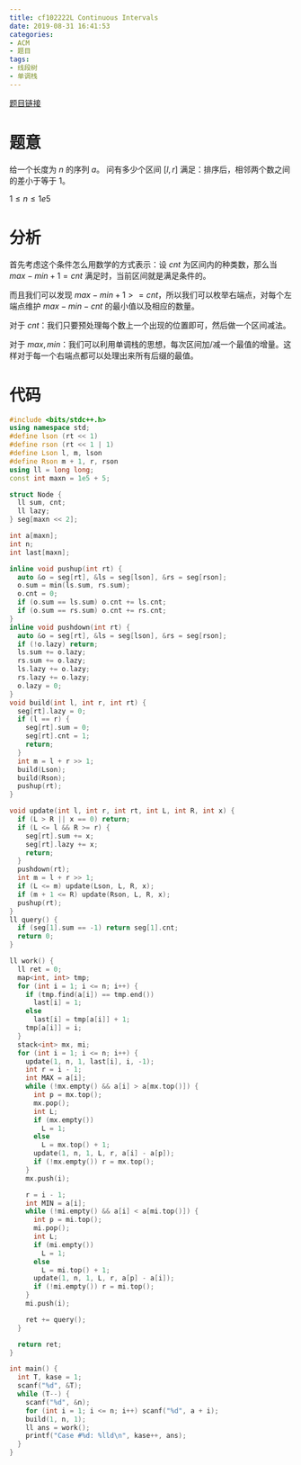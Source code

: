 ```yaml
---
title: cf102222L Continuous Intervals
date: 2019-08-31 16:41:53
categories:
- ACM
- 题目
tags:
- 线段树
- 单调栈
---
```


[题目链接](https://codeforces.com/gym/102222/problem/L)

# 题意
给一个长度为 $n$ 的序列 $a$。 问有多少个区间 $[l,r]$ 满足：排序后，相邻两个数之间的差小于等于 $1$。

$1 \leq n \leq 1e5$

# 分析

首先考虑这个条件怎么用数学的方式表示：设 $cnt$ 为区间内的种类数，那么当 $max - min + 1 = cnt$ 满足时，当前区间就是满足条件的。

而且我们可以发现 $max - min + 1 >= cnt$，所以我们可以枚举右端点，对每个左端点维护 $max - min - cnt$ 的最小值以及相应的数量。

对于 $cnt$：我们只要预处理每个数上一个出现的位置即可，然后做一个区间减法。

对于 $max,min$：我们可以利用单调栈的思想，每次区间加/减一个最值的增量。这样对于每一个右端点都可以处理出来所有后缀的最值。

# 代码

```cpp
#include <bits/stdc++.h>
using namespace std;
#define lson (rt << 1)
#define rson (rt << 1 | 1)
#define Lson l, m, lson
#define Rson m + 1, r, rson
using ll = long long;
const int maxn = 1e5 + 5;

struct Node {
  ll sum, cnt;
  ll lazy;
} seg[maxn << 2];

int a[maxn];
int n;
int last[maxn];

inline void pushup(int rt) {
  auto &o = seg[rt], &ls = seg[lson], &rs = seg[rson];
  o.sum = min(ls.sum, rs.sum);
  o.cnt = 0;
  if (o.sum == ls.sum) o.cnt += ls.cnt;
  if (o.sum == rs.sum) o.cnt += rs.cnt;
}
inline void pushdown(int rt) {
  auto &o = seg[rt], &ls = seg[lson], &rs = seg[rson];
  if (!o.lazy) return;
  ls.sum += o.lazy;
  rs.sum += o.lazy;
  ls.lazy += o.lazy;
  rs.lazy += o.lazy;
  o.lazy = 0;
}
void build(int l, int r, int rt) {
  seg[rt].lazy = 0;
  if (l == r) {
    seg[rt].sum = 0;
    seg[rt].cnt = 1;
    return;
  }
  int m = l + r >> 1;
  build(Lson);
  build(Rson);
  pushup(rt);
}

void update(int l, int r, int rt, int L, int R, int x) {
  if (L > R || x == 0) return;
  if (L <= l && R >= r) {
    seg[rt].sum += x;
    seg[rt].lazy += x;
    return;
  }
  pushdown(rt);
  int m = l + r >> 1;
  if (L <= m) update(Lson, L, R, x);
  if (m + 1 <= R) update(Rson, L, R, x);
  pushup(rt);
}
ll query() {
  if (seg[1].sum == -1) return seg[1].cnt;
  return 0;
}

ll work() {
  ll ret = 0;
  map<int, int> tmp;
  for (int i = 1; i <= n; i++) {
    if (tmp.find(a[i]) == tmp.end())
      last[i] = 1;
    else
      last[i] = tmp[a[i]] + 1;
    tmp[a[i]] = i;
  }
  stack<int> mx, mi;
  for (int i = 1; i <= n; i++) {
    update(1, n, 1, last[i], i, -1);
    int r = i - 1;
    int MAX = a[i];
    while (!mx.empty() && a[i] > a[mx.top()]) {
      int p = mx.top();
      mx.pop();
      int L;
      if (mx.empty())
        L = 1;
      else
        L = mx.top() + 1;
      update(1, n, 1, L, r, a[i] - a[p]);
      if (!mx.empty()) r = mx.top();
    }
    mx.push(i);

    r = i - 1;
    int MIN = a[i];
    while (!mi.empty() && a[i] < a[mi.top()]) {
      int p = mi.top();
      mi.pop();
      int L;
      if (mi.empty())
        L = 1;
      else
        L = mi.top() + 1;
      update(1, n, 1, L, r, a[p] - a[i]);
      if (!mi.empty()) r = mi.top();
    }
    mi.push(i);

    ret += query();
  }

  return ret;
}

int main() {
  int T, kase = 1;
  scanf("%d", &T);
  while (T--) {
    scanf("%d", &n);
    for (int i = 1; i <= n; i++) scanf("%d", a + i);
    build(1, n, 1);
    ll ans = work();
    printf("Case #%d: %lld\n", kase++, ans);
  }
}
```